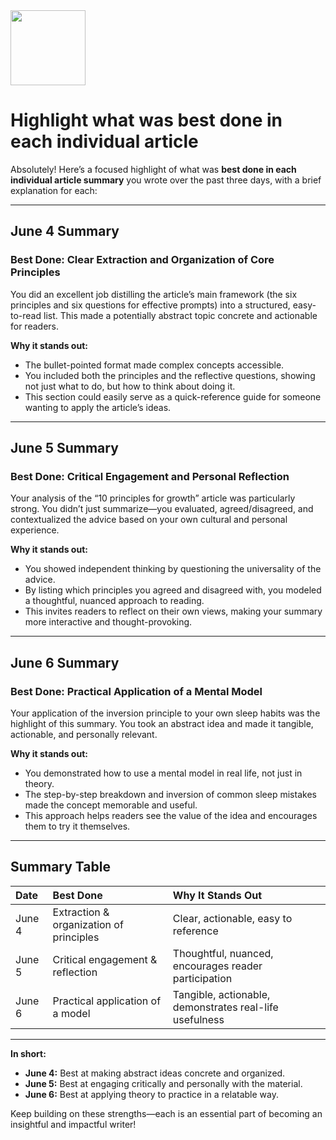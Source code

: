 <img src="https://r2cdn.perplexity.ai/pplx-full-logo-primary-dark%402x.png" class="logo" width="120"/>

# Highlight what was best done in each individual article

Absolutely! Here’s a focused highlight of what was **best done in each individual article summary** you wrote over the past three days, with a brief explanation for each:

---

## **June 4 Summary**

### **Best Done: Clear Extraction and Organization of Core Principles**

You did an excellent job distilling the article’s main framework (the six principles and six questions for effective prompts) into a structured, easy-to-read list. This made a potentially abstract topic concrete and actionable for readers.

**Why it stands out:**

- The bullet-pointed format made complex concepts accessible.
- You included both the principles and the reflective questions, showing not just what to do, but how to think about doing it.
- This section could easily serve as a quick-reference guide for someone wanting to apply the article’s ideas.

---

## **June 5 Summary**

### **Best Done: Critical Engagement and Personal Reflection**

Your analysis of the “10 principles for growth” article was particularly strong. You didn’t just summarize—you evaluated, agreed/disagreed, and contextualized the advice based on your own cultural and personal experience.

**Why it stands out:**

- You showed independent thinking by questioning the universality of the advice.
- By listing which principles you agreed and disagreed with, you modeled a thoughtful, nuanced approach to reading.
- This invites readers to reflect on their own views, making your summary more interactive and thought-provoking.

---

## **June 6 Summary**

### **Best Done: Practical Application of a Mental Model**

Your application of the inversion principle to your own sleep habits was the highlight of this summary. You took an abstract idea and made it tangible, actionable, and personally relevant.

**Why it stands out:**

- You demonstrated how to use a mental model in real life, not just in theory.
- The step-by-step breakdown and inversion of common sleep mistakes made the concept memorable and useful.
- This approach helps readers see the value of the idea and encourages them to try it themselves.

---

## **Summary Table**

| Date | Best Done | Why It Stands Out |
| :-- | :-- | :-- |
| June 4 | Extraction \& organization of principles | Clear, actionable, easy to reference |
| June 5 | Critical engagement \& reflection | Thoughtful, nuanced, encourages reader participation |
| June 6 | Practical application of a model | Tangible, actionable, demonstrates real-life usefulness |


---

**In short:**

- **June 4:** Best at making abstract ideas concrete and organized.
- **June 5:** Best at engaging critically and personally with the material.
- **June 6:** Best at applying theory to practice in a relatable way.

Keep building on these strengths—each is an essential part of becoming an insightful and impactful writer!

